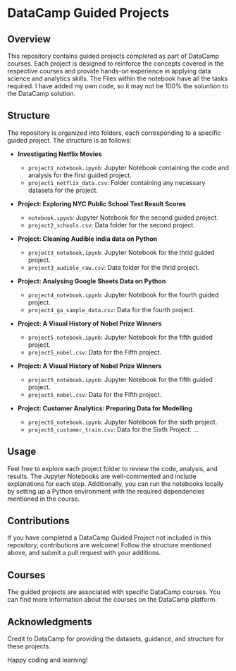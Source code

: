 # DataCamp Guided Projects

## Overview
This repository contains guided projects completed as part of DataCamp courses. Each project is designed to reinforce
the concepts covered in the respective courses and provide hands-on experience in applying data science and analytics skills.
The Files within the notebook have all the tasks required. I have added my own code, so it may not be 100% the soluntion to the DataCamp solution. 

## Structure
The repository is organized into folders, each corresponding to a specific guided project. The structure is as follows:

- **Investigating Netflix Movies**
  - `project1_notebook.ipynb`: Jupyter Notebook containing the code and analysis for the first guided project.
  - `project1_netflix_data.csv`: Folder containing any necessary datasets for the project.

- **Project: Exploring NYC Public School Test Result Scores**
  - `notebook.ipynb`: Jupyter Notebook for the second guided project.
  - `project2_schools.csv`: Data folder for the second project.

- **Project: Cleaning Audible india data on Python**
  - `project3_notebook.ipynb`: Jupyter Notebook for the thrid guided project.
  - `project3_audible_raw.csv`: Data folder for the thrid project.
  
- **Project: Analysing Google Sheets Data on Python**
   - `project4_notebook.ipynb`: Jupyter Notebook for the fourth guided project.
   - `project4_ga_sample_data.csv`: Data for the fourth project.
     
- **Project: A Visual History of Nobel Prize Winners**
  - `project5_notebook.ipynb`: Jupyter Notebook for the fifth guided project.
  -  `project5_nobel.csv`: Data for the Fifth project.
 
- **Project: A Visual History of Nobel Prize Winners**
  - `project5_notebook.ipynb`: Jupyter Notebook for the fifth guided project.
  -  `project5_nobel.csv`: Data for the Fifth project.
  
- **Project: Customer Analytics: Preparing Data for Modelling**
  - `project6_notebook.ipynb`: Jupyter Notebook for the sixth project.
  - `project6_customer_train.csv`: Data for the Sixth Project. 
...
## Usage
Feel free to explore each project folder to review the code, analysis, and results. The Jupyter Notebooks are well-commented and include explanations for each step. Additionally, you can run the notebooks locally by setting up a Python environment with the required dependencies mentioned in the course.

## Contributions
If you have completed a DataCamp Guided Project not included in this repository, contributions are welcome! Follow the structure mentioned above, and submit a pull request with your additions.

## Courses
The guided projects are associated with specific DataCamp courses. You can find more information about the courses on the DataCamp platform.

## Acknowledgments
Credit to DataCamp for providing the datasets, guidance, and structure for these projects.

Happy coding and learning!
